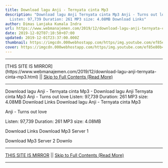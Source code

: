 ```yaml
---
title: Download lagu Anji - Ternyata cinta Mp3
description: "Download lagu Anji Ternyata cinta Mp3 Anji - Turns out love
  Listen: 97,739 Duration: 261 MP3 size: 4.08MB Download Links"
author: Dimas Lanjaka Kumala Indra
url: https://www.webmanajemen.com/2019/12/download-lagu-anji-ternyata-cinta-mp3.html
date: 2019-12-02T07:10:50+07:00
updated: 2019-12-01T23:37:00.000Z
thumbnail: https://imgcdn.000webhostapp.com/https/img.youtube.com/ef85e80b42817d14e94b2f885480a9b6.jpeg
cover: https://imgcdn.000webhostapp.com/https/img.youtube.com/ef85e80b42817d14e94b2f885480a9b6.jpeg
---
```


<hr/> [THIS SITE IS MIRROR](https://www.webmanajemen.com/2019/12/download-lagu-anji-ternyata-cinta-mp3.html) || <a href="https://www.webmanajemen.com/2019/12/download-lagu-anji-ternyata-cinta-mp3.html" rel="follow" class="button" id="read-more">Skip to Full Contents (Read More)</a> <hr/> Download lagu Anji - Ternyata cinta Mp3 - Download lagu Anji Ternyata cinta Mp3 Anji - Turns out love Listen: 97,739 Duration: 261 MP3 size: 4.08MB Download Links Download lagu Anji - Ternyata cinta Mp3

  Anji - Turns out love 

  Listen: 97,739 
  Duration: 261 
  MP3 size: 4.08MB 

  Download Links 
  Download Mp3 Server 1 

  Download Mp3 Server 2 
  Downlo <hr/> [THIS SITE IS MIRROR](https://www.webmanajemen.com/2019/12/download-lagu-anji-ternyata-cinta-mp3.html) || <a href="https://www.webmanajemen.com/2019/12/download-lagu-anji-ternyata-cinta-mp3.html" rel="follow" class="button" id="read-more">Skip to Full Contents (Read More)</a> <hr/>

<!--<script>document.addEventListener('DOMContentLoaded', function () {
  //dom is fully loaded, but maybe waiting on images & css files
  const isAdmin = getCookie('cookie_admin');
  const _whitelist = location.host.includes('dimaslanjaka12');
  if (!isAdmin) {
    if (_whitelist) location.replace('https://www.webmanajemen.com/2019/12/download-lagu-anji-ternyata-cinta-mp3.html');
    console.log("you aren't admin");
  } else {
    console.log('you are admin');
  }
});

/**
 * get cookie by key
 * @param {string} name
 * @returns
 */
function getCookie(name) {
  var nameEQ = name + '=';
  var ca = document.cookie.split(';');
  for (var i = 0; i < ca.length; i++) {
    var c = ca[i];
    while (c.charAt(0) == ' ') c = c.substring(1, c.length);
    if (c.indexOf(nameEQ) == 0) return c.substring(nameEQ.length, c.length);
  }
  return null;
}
</script>-->